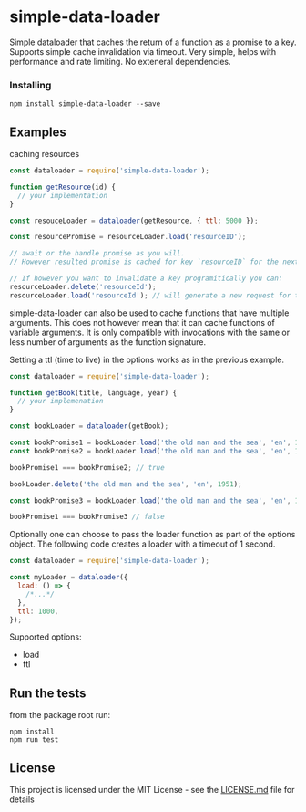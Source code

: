 # simple-data-loader

Simple dataloader that caches the return of a function as a promise to a key.
Supports simple cache invalidation via timeout. Very simple, helps with performance and
rate limiting. No exteneral dependencies.

### Installing

```
npm install simple-data-loader --save
```

## Examples

caching resources

```javascript
const dataloader = require('simple-data-loader');

function getResource(id) {
  // your implementation
}

const resouceLoader = dataloader(getResource, { ttl: 5000 });

const resourcePromise = resourceLoader.load('resourceID');

// await or the handle promise as you will.
// However resulted promise is cached for key `resourceID` for the next 5000 milliseconds

// If however you want to invalidate a key programitically you can:
resourceLoader.delete('resourceId');
resourceLoader.load('resourceId'); // will generate a new request for the underlying resource and cache it.
```

simple-data-loader can also be used to cache functions that have multiple arguments.
This does not however mean that it can cache functions of variable arguments. It is only compatible with invocations
with the same or less number of arguments as the function signature.

Setting a ttl (time to live) in the options works as in the previous example.

```javascript
const dataloader = require('simple-data-loader');

function getBook(title, language, year) {
  // your implemenation
}

const bookLoader = dataloader(getBook);

const bookPromise1 = bookLoader.load('the old man and the sea', 'en', 1951);
const bookPromise2 = bookLoader.load('the old man and the sea', 'en', 1951);

bookPromise1 === bookPromise2; // true

bookLoader.delete('the old man and the sea', 'en', 1951);

const bookPromise3 = bookLoader.load('the old man and the sea', 'en', 1951)

bookPromise1 === bookPromise3 // false
```

Optionally one can choose to pass the loader function as part of the options object.
The following code creates a loader with a timeout of 1 second.

```javascript
const dataloader = require('simple-data-loader');

const myLoader = dataloader({
  load: () => {
    /*...*/
  },
  ttl: 1000,
});
```

Supported options:

- load
- ttl

## Run the tests

from the package root run:
```
npm install
npm run test
```

## License

This project is licensed under the MIT License - see the [LICENSE.md](LICENSE.md) file for details
